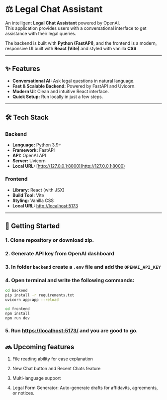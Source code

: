 # ⚖️ Legal Chat Assistant

An intelligent **Legal Chat Assistant** powered by OpenAI.  
This application provides users with a conversational interface to get assistance with their legal queries.

The backend is built with **Python (FastAPI)**, and the frontend is a modern, responsive UI built with **React (Vite)** and styled with vanilla **CSS**.

---

## ✨ Features

- **Conversational AI:** Ask legal questions in natural language.
- **Fast & Scalable Backend:** Powered by FastAPI and Uvicorn.
- **Modern UI:** Clean and intuitive React interface.
- **Quick Setup:** Run locally in just a few steps.

---

## 🛠️ Tech Stack

### Backend
- **Language:** Python 3.9+
- **Framework:** FastAPI
- **API:** OpenAI API
- **Server:** Uvicorn
- **Local URL:** [http://127.0.0.1:8000](http://127.0.0.1:8000)

### Frontend
- **Library:** React (with JSX)
- **Build Tool:** Vite
- **Styling:** Vanilla CSS
- **Local URL:** [http://localhost:5173](http://localhost:5173)

---

## 🚀 Getting Started

### 1. Clone repository or download zip.

### 2. Generate API key from OpenAI dashboard

### 3. In folder ```backend``` create a ```.env``` file and add the ```OPENAI_API_KEY```

### 4. Open terminal and write the following commands:
```bash 
cd backend
pip install -r requirements.txt
uvicorn app:app --reload
```
```bash
cd frontend 
npm install
npm run dev
```

### 5. Run [https://localhost:5173/](http://127.0.0.1:8000) and you are good to go.


## 🔜 Upcoming features

1. File reading ability for case explanation

2. New Chat button and Recent Chats feature

3. Multi-language support

4. Legal Form Generator: Auto-generate drafts for affidavits, agreements, or notices.
